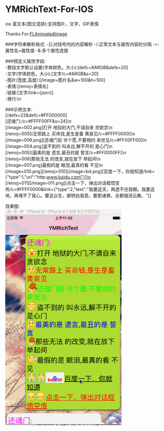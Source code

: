 # YMRichText-For-IOS

ios 富文本(图文混排):支持图片，文字，GIF表情

Thanks For:[FLAnimatedImage](https://github.com/Flipboard/FLAnimatedImage)

###字符串解析格式:
  	-[]:对括号内的内容解析
  	-/:正常文本与属性内容的分隔
  	-=:属性名=属性值
  	-&:多个属性连接
  	
###预定义属性字段:<br>
    -整段文字默认设置(字体颜色，大小):[defc=#ARGB&defs=20]<br>
    -文字(字体颜色，大小):[文字/c=#ARGB&s=20]<br>
    -图片(宽度,高度):[/image=图片名&w=100&h=100]<br>
    -表情:[/emoj=表情名]<br>
    -链接:[文字/link={json}]<br>
    -换行:\n<br>
    
###示例文本:<br>
  [/defs=22&defc=#FF000000]<br>
  [还魂门:/c=#FFFF00FF&s=24]\n<br>
  [/image=002.png]打开 地狱的大门,不请自来 贪欲念\n<br>
  [/emoj=005][无常路上 买命钱,是生是畜 黄泉见/c=#FFFF0000]\n<br>
  [/image=006.png][还魂门前 许个愿,不要相约 来世见/c=#FF00FF00]\n<br>
  [/image=004.png]盗不到的 叫永远,解不开的 是心门\n<br>
  [/emoj=005][最美的是 遗言,最丑的是 誓言/c=#FF0000FF]\n<br>
  [/emoj=006]那些无法 的改变,就在放下 举起间\n<br>
  [/image=007.png]最假的是 眼泪,最真的看 不见\n<br>
  [/image=010.png][/emoj=010][/image=bd.png][百度一下，你就知道/link={\"type\":1,\"url\":\"http:www.baidu.com\"}]\n<br>
  [/emoj=011][/image=011.png][点击一下，弹出对话框悟空传/c=#FFFF0000&link={\"type\":2,\"text\":\"我要这天，再遮不住我眼。我要这地，再埋不了我心。要这众生，都明白我意。要那诸佛，全都烟消云散。\"}]<br>
  
效果图:<br>
![](https://github.com/YMSIR/YMRichText-For-IOS/blob/master/show.gif) 
